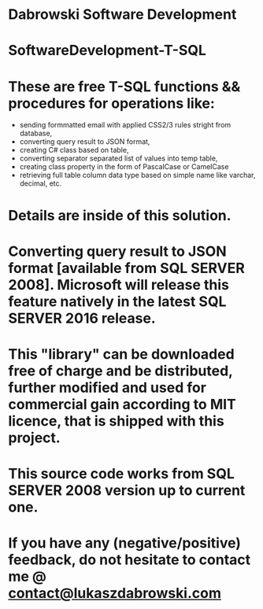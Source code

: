 # Dabrowski Software Development
# SoftwareDevelopment-T-SQL

# These are free T-SQL functions && procedures for operations like:
 - sending formmatted email with applied CSS2/3 rules stright from database,
 - converting query result to JSON format,
 - creating C# class based on table,
 - converting separator separated list of values into temp table,
 - creating class property in the form of PascalCase or CamelCase
 - retrieving full table column data type based on simple name like varchar, decimal, etc.
# Details are inside of this solution.

# Converting query result to JSON format [available from SQL SERVER 2008]. Microsoft will release this feature natively in the latest SQL SERVER 2016 release.

# This "library" can be downloaded free of charge and be distributed, further modified and used for commercial gain according to MIT licence, that is shipped with this project.
  
# This source code works from SQL SERVER 2008 version up to current one.

# If you have any (negative/positive) feedback, do not hesitate to contact me @ contact@lukaszdabrowski.com
